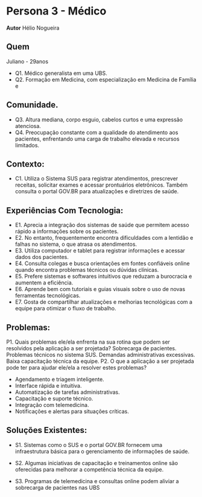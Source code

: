 # Persona 3 - Médico
**Autor** Hélio Nogueira

## Quem
Juliano - 29anos
- Q1. Médico generalista em uma UBS.
- Q2. Formação em Medicina, com especialização em Medicina de Família e 

## Comunidade.
- Q3. Altura mediana, corpo esguio, cabelos curtos e uma expressão atenciosa.
- Q4. Preocupação constante com a qualidade do atendimento aos pacientes, 
enfrentando uma carga de trabalho elevada e recursos limitados.

## Contexto:
- C1. Utiliza o Sistema SUS para registrar atendimentos, prescrever receitas, 
solicitar exames e acessar prontuários eletrônicos. Também consulta o portal 
GOV.BR para atualizações e diretrizes de saúde.

## Experiências Com Tecnologia:
- E1. Aprecia a integração dos sistemas de saúde que permitem acesso rápido a 
informações sobre os pacientes.
- E2. No entanto, frequentemente encontra dificuldades com a lentidão e falhas no 
sistema, o que atrasa os atendimentos.
- E3. Utiliza computador e tablet para registrar informações e acessar dados dos 
pacientes.
- E4. Consulta colegas e busca orientações em fontes confiáveis online quando 
encontra problemas técnicos ou dúvidas clínicas.
- E5. Prefere sistemas e softwares intuitivos que reduzam a burocracia e aumentem 
a eficiência.
- E6. Aprende bem com tutoriais e guias visuais sobre o uso de novas ferramentas 
tecnológicas.
- E7. Gosta de compartilhar atualizações e melhorias tecnológicas com a equipe 
para otimizar o fluxo de trabalho.

## Problemas:
P1. Quais problemas ele/ela enfrenta na sua rotina que podem ser resolvidos pela 
aplicação a ser projetada?
Sobrecarga de pacientes.
Problemas técnicos no sistema SUS.
Demandas administrativas excessivas.
Baixa capacitação técnica da equipe.
P2. O que a aplicação a ser projetada pode ter para ajudar ele/ela a resolver estes 
problemas?
- Agendamento e triagem inteligente.
- Interface rápida e intuitiva.
- Automatização de tarefas administrativas.
- Capacitação e suporte técnico.
- Integração com telemedicina.
- Notificações e alertas para situações críticas.

## Soluções Existentes:
- S1. Sistemas como o SUS e o portal GOV.BR fornecem uma infraestrutura básica
para o gerenciamento de informações de saúde.

- S2. Algumas iniciativas de capacitação e treinamentos online são oferecidas para 
melhorar a competência técnica da equipe.
- S3. Programas de telemedicina e consultas online podem aliviar a sobrecarga de 
pacientes nas UBS
